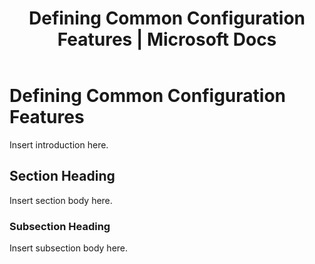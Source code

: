 ﻿---
title: "Defining Common Configuration Features | Microsoft Docs"
ms.custom: ""
ms.date: "09/12/2016"
ms.reviewer: ""
ms.suite: ""
ms.tgt_pltfrm: ""
ms.topic: "article"
ms.assetid: 4eb17b4f-d4c3-4ab1-8dd8-ad34f300b273
caps.latest.revision: 4
---
# Defining Common Configuration Features
Insert introduction here.

## Section Heading
 Insert section body here.

### Subsection Heading
 Insert subsection body here.
